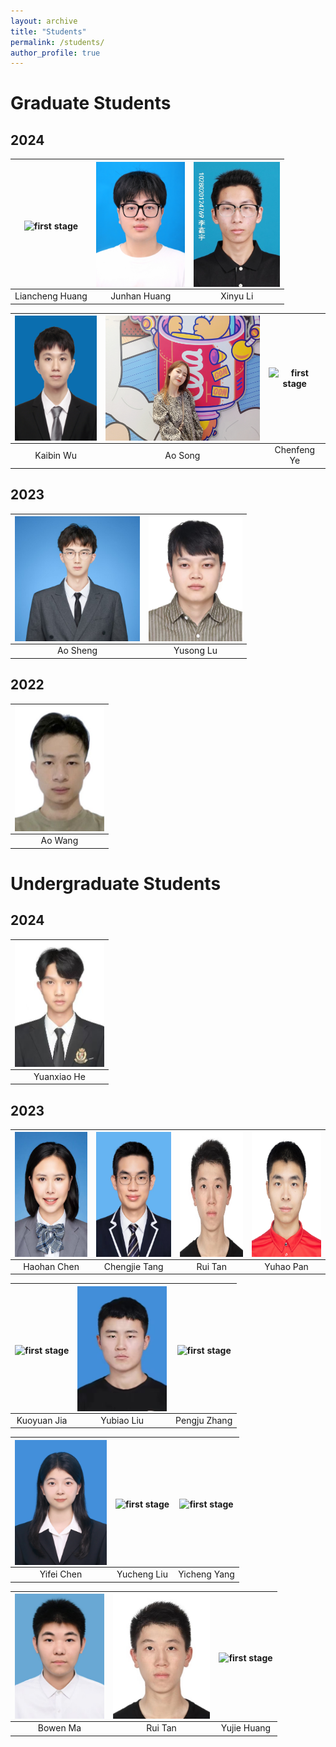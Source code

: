 ```yaml
---
layout: archive
title: "Students"
permalink: /students/
author_profile: true
---
```


Graduate Students
======

## 2024

<img align="middle" src="/images/lchuang.jpg" alt="first stage"  height=200/> |<img align="middle" src="/images/jhhuang.jpg" alt="first stage"  height=200/> |<img align="middle" src="/images/xinyuli.jpg" alt="first stage" height=200/>|
:-----:|:-----:|:-----:|
Liancheng Huang|Junhan Huang|Xinyu Li|


<img align="middle" src="/images/kbwu.jpg" alt="first stage" height=200/> |<img align="middle" src="/images/asong.jpg" alt="first stage" height=200/> |<img align="middle" src="/images/cfye.jpg" alt="first stage" height=200/>|
:-----:|:-----:|:-----:|
Kaibin Wu|Ao Song|Chenfeng Ye|

## 2023

<img align="middle" src="/images/ashen.jpg" alt="first stage" height=200/> |<img align="middle" src="/images/yslu.jpg" alt="first stage" height=200/> |
:-----:|:-----:
Ao Sheng|Yusong Lu

## 2022

<img align="middle" src="/images/awang.jpg" alt="first stage"  height=200/> | 
:-----:| 
Ao Wang| 

Undergraduate Students
======

## 2024

<img align="middle" src="/images/yxhe.jpg" alt="first stage" height=200/> |
:-----:|
Yuanxiao He|


## 2023

<img align="middle" src="/images/hhchen.jpg" alt="first stage" width=200 height=200/> |<img align="middle" src="/images/jctang.jpg" alt="first stage" width=200 height=200/> |<img align="middle" src="/images/rtan.jpg" alt="first stage" width=200 height=200/>|<img align="middle" src="/images/yhpan.jpg" alt="first stage" width=200 height=200/>|
:-----:|:-----:|:-----:|:-----:
Haohan Chen|Chengjie Tang|Rui Tan|Yuhao Pan

<img align="middle" src="/images/xxxx.jpg" alt="first stage" height=200/> |<img align="middle" src="/images/byliu.jpg" alt="first stage" height=200/> |<img align="middle" src="/images/xxxx.jpg" alt="first stage" height=200/> |
:-----:|:-----:|:-----:|
Kuoyuan Jia|Yubiao Liu|Pengju Zhang


<img align="middle" src="/images/yfchen.jpg" alt="first stage" height=200/> |<img align="middle" src="/images/ycliu.jpg" alt="first stage" height=200/> |<img align="middle" src="/images/xxxx.jpg" alt="first stage"  height=200/> |
:-----:|:-----:|:-----:|
Yifei Chen|Yucheng Liu|Yicheng Yang


<img align="middle" src="/images/bwma.jpg" alt="first stage" height=200/> |<img align="middle" src="/images/rtan.jpg" alt="first stage" height=200/> |<img align="middle" src="/images/xxx.jpg" alt="first stage" height=200/> |
:-----:|:-----:|:-----:|
Bowen Ma|Rui Tan|Yujie Huang






